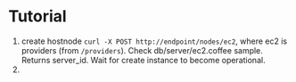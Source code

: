 # Tutorial

1. create hostnode `curl -X POST http://endpoint/nodes/ec2`, where ec2 is providers (from `/providers`). Check db/server/ec2.coffee sample. Returns server_id. Wait for create instance to become operational. 
2. 